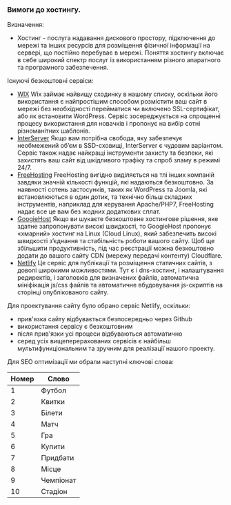### Вимоги до хостингу.
Визначення:
* Хостинг - послуга надавання дискового простору, підключення до мережі та інших ресурсів для розміщення фізичної інформації на сервері, що постійно перебуває в мережі. Поняття хостингу включає в себе широкий спектр послуг із використанням різного апаратного та програмного забезпечення.

Існуючі безкоштовні сервіси:
* [WIX](https://ru.wix.com/mystunningwebsitesru/leader3-ru?utm_source=affiliate&utm_medium=paid_referral&utm_campaign=af_websitebuildersworld.com&experiment_id=cake_91638750^83) 
Wix займає найвищу сходинку в нашому списку, оскільки його використання є найпростішим способом розмістити ваш сайт в мережі без необхідності перейматися чи включено SSL-сертифікат, або як встановити WordPress. Сервіс зосереджується на спрощенні процесу використання для новачків і пропонує на вибір сотні різноманітних шаблонів.
* [InterServer](https://www.interserver.net)
Якщо вам потрібна свобода, яку забезпечує необмежений об’єм в SSD-сховищі, InterServer є чудовим варіантом. Сервіс також надає найкращі інструменти захисту та безпеки, які захистять ваш сайт від шкідливого трафіку та спроб зламу в режимі 24/7.
* [FreeHosting](https://www.freehosting.com)
FreeHosting вигідно виділяється на тлі інших компаній завдяки значній кількості функцій, які надаються безкоштовно. За наявності сотень застосунків, таких як WordPress та Joomla, які встановлюються в один дотик, та технічно більш складних інструментів, наприклад для керування Apache/PHP7, FreeHosting надає все це вам без жодних додаткових сплат.
* [GoogieHost](https://googiehost.com/freedomains.html)
Якщо ви шукаєте безкоштовне хостингове рішення, яке здатне запропонувати високі швидкості, то GoogieHost пропонує «хмарний» хостинг на Linux (Cloud Linux), який забезпечить високі швидкості з’єднання та стабільність роботи вашого сайту. Щоб ще збільшити продуктивність, під час реєстрації можна безкоштовно додати до вашого сайту CDN (мережу передачі контенту) Cloudflare.
* [Netlify](https://www.netlify.com)
Це сервіс для публікації та розміщення статичних сайтів, з доволі широкими можливостями. Тут є і dns-хостинг, і налаштування редиректів, і заголовків для визначених файлів, автоматична мініфікація js/css файлів та автоматичне вбудовування js-скриптів на сторінці опублікованого сайту.

Для проектування сайту було обрано сервіс Netlify, оскільки:
* прив'язка сайту відбувається безпосередньо через Github
* використання сервісу є безкоштовним
* після прив'язки усі процеси відбуваються автоматично
* серед усіх вищеперерахованих сервісів є найбільш мультифункціональним та зручним для реалізації нашого проекту.


Для SEO оптимізації ми обрали наступні ключові слова:

| Номер |   Слово   |
| ----- | --------- |
|   1   |   Футбол  |
|   2   |   Квитки  |
|   3   |   Білети  |
|   4   |    Матч   |
|   5   |    Гра    |
|   6   |   Купити  |
|   7   |  Придбати |
|   8   |   Місце   |
|   9   | Чемпіонат |
|   10  |  Стадіон  |
